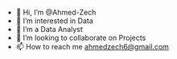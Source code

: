 - 👋 Hi, I’m @Ahmed-Zech
- 👀 I’m interested in Data 
- 🌱 I’m a Data Analyst
- 💞️ I’m looking to collaborate on Projects
- 📫 How to reach me ahmedzech6@gmail.com

<!---
Ahmed-Zech/Ahmed-Zech is a ✨ special ✨ repository because its `README.md` (this file) appears on your GitHub profile.
You can click the Preview link to take a look at your changes.
--->
